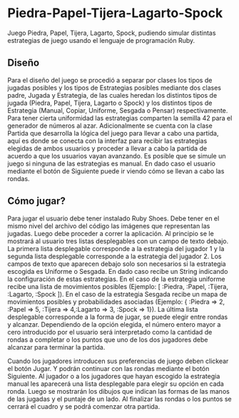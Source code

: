 # Piedra-Papel-Tijera-Lagarto-Spock
Juego Piedra, Papel, Tijera, Lagarto, Spock, pudiendo simular distintas estrategias de juego usando el lenguaje de programación Ruby.

## Diseño
Para el diseño del juego se procedió a separar por clases los tipos de jugadas posibles y los tipos de Estrategias posibles mediante dos clases padre, Jugada y Estrategia, de las cuales heredan los distintos tipos de jugada (Piedra, Papel, Tijera, Lagarto o Spock) y los distintos tipos de Estrategia (Manual, Copiar, Uniforme, Sesgada o Pensar) respectivamente. Para tener cierta uniformidad las estrategias comparten la semilla 42 para el generador de números al azar. Adicionalmente se cuenta con la clase Partida que desarrolla la lógica del juego para llevar a cabo una partida, aquí es donde se conecta con la interfaz para recibir las estrategias elegidas de ambos usuarios y proceder a llevar a cabo la partida de acuerdo a que los usuarios vayan avanzando. Es posible que se simule un juego si ninguna de las estrategias es manual. En dado caso el usuario mediante el botón de Siguiente puede ir viendo cómo se llevan a cabo las rondas.

## Cómo jugar?
Para jugar el usuario debe tener instalado Ruby Shoes. Debe tener en el mismo nivel del archivo del código las imágenes que representan las jugadas. Luego debe proceder a correr la aplicación. Al principio se le mostrará al usuario tres listas desplegables con un campo de texto debajo. La primera lista desplegable corresponde a la estrategia del jugador 1 y la segunda lista desplegable corresponde a la estrategia del jugador 2. Los campos de texto que aparecen debajo solo son necesarios si la estrategia escogida es Uniforme o Sesgada. En dado caso recibe un String indicando la configuración de estas estrategias. En el caso de la estrategia uniforme recibe una lista de movimientos posibles (Ejemplo: [ :Piedra, :Papel, :Tijera, :Lagarto, :Spock ]). En el caso de la estrategia Sesgada recibe un mapa de movimientos posibles y probabilidades asociadas (Ejemplo: { :Piedra => 2, :Papel => 5, :Tijera => 4,:Lagarto => 3, :Spock => 1}). La última lista desplegable corresponde a la forma de jugar, se puede elegir entre rondas y alcanzar. Dependiendo de la opción elegida, el número entero mayor a cero introducido por el usuario será interpretado como la cantidad de rondas a completar o los puntos que uno de los dos jugadores debe alcanzar para terminar la partida. 

Cuando los jugadores introducen sus preferencias de juego deben clickear el botón Jugar. Y podrán continuar con las rondas mediante el botón Siguiente. Al jugador o a los jugadores que hayan escogido la estrategia manual les aparecerá una lista desplegable para elegir su opción en cada ronda. Luego se mostrarán los dibujos que indican las formas de las manos de las jugadas y el puntaje de un lado. Al finalizar las rondas o los puntos se cerrará el cuadro y se podrá comenzar otra partida.
